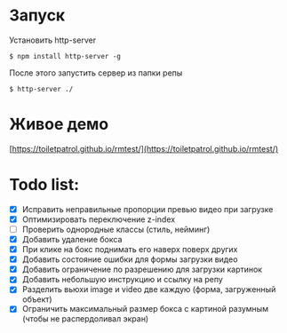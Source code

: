 # Запуск

Установить http-server

```
$ npm install http-server -g
```

После этого запустить сервер из папки репы

```
$ http-server ./
```

# Живое демо

[https://toiletpatrol.github.io/rmtest/](https://toiletpatrol.github.io/rmtest/)

# Todo list:

- [x] Исправить неправильные пропорции превью видео при загрузке
- [x] Оптимизировать переключение z-index
- [ ] Проверить однородные классы (стиль, нейминг)
- [x] Добавить удаление бокса
- [x] При клике на бокс поднимать его наверх поверх других
- [x] Добавить состояние ошибки для формы загрузки видео
- [x] Добавить ограничение по разрешению для загрузки картинок
- [x] Добавить небольшую инструкцию и ссылку на репу
- [x] Разделить вьюхи image и video две каждую (форма, загруженный объект)
- [x] Ограничить максимальный размер бокса с картиной разумным (чтобы не распердоливал экран)

